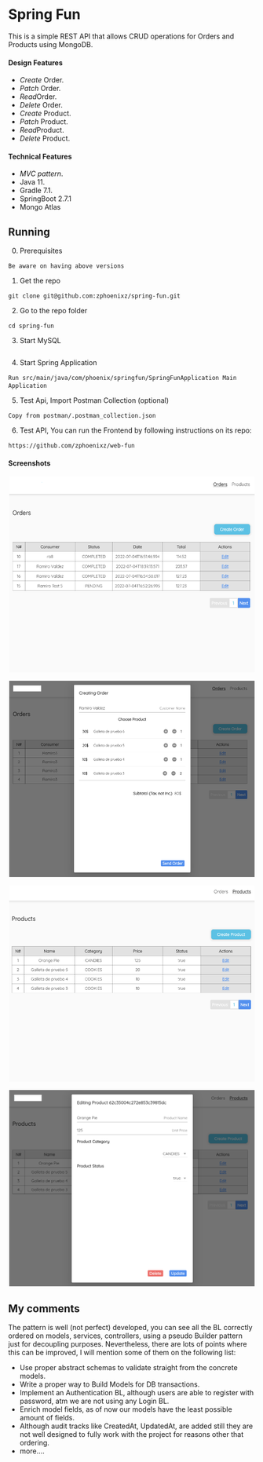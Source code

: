 # Spring Fun
This is a simple REST API that allows CRUD operations for Orders and Products using MongoDB.

#### Design Features
* *Create* Order.
* *Patch* Order.
* *Read*Order.
* *Delete* Order.
* *Create* Product.
* *Patch* Product.
* *Read*Product.
* *Delete* Product.

#### Technical Features
* *MVC pattern*.
* Java 11.
* Gradle 7.1.
* SpringBoot 2.7.1
* Mongo Atlas

## Running
0. Prerequisites
```
Be aware on having above versions
```
1. Get the repo
```
git clone git@github.com:zphoenixz/spring-fun.git
```
2. Go to the repo folder
```
cd spring-fun
```
3. Start MySQL
```

```
4. Start Spring Application
```
Run src/main/java/com/phoenix/springfun/SpringFunApplication Main Application
```
5. Test Api, Import Postman Collection (optional)
```
Copy from postman/.postman_collection.json
```
6. Test API, You can run the Frontend by following instructions on its repo:
```
https://github.com/zphoenixz/web-fun
```

#### Screenshots
<p align="center">
<img src="https://github.com/zphoenixz/web-fun/blob/master/screenshots/order.png" width="500" height="400">
</p>
<p align="center">
<img src="https://github.com/zphoenixz/web-fun/blob/master/screenshots/create-order.png" width="500" height="400">
</p>
<p align="center">
<img src="https://github.com/zphoenixz/web-fun/blob/master/screenshots/product.png" width="500" height="400">
</p>
<p align="center">
<img src="https://github.com/zphoenixz/web-fun/blob/master/screenshots/create-product.png" width="500" height="400">
</p>

## My comments
The pattern is well (not perfect) developed, you can see all the BL correctly ordered on models, services, controllers, using a pseudo Builder pattern just for decoupling purposes.
Nevertheless, there are lots of points where this can be improved, I will mention some of them on the following list:
* Use proper abstract schemas to validate straight from the concrete models.
* Write a proper way to Build Models for DB transactions.
* Implement an Authentication BL, although users are able to register with password, atm we are not using any Login BL.
* Enrich model fields, as of now our models have the least possible amount of fields.
* Although audit tracks like CreatedAt, UpdatedAt, are added still they are not well designed to fully work with the project for reasons other that ordering.
* more....
